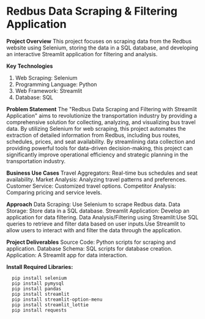 # Redbus Data Scraping & Filtering Application
**Project Overview**
This project focuses on scraping data from the Redbus website using Selenium, storing the data in a SQL database, and developing an interactive Streamlit application for filtering and analysis.

**Key Technologies**
1. Web Scraping: Selenium
2. Programming Language: Python
3. Web Framework: Streamlit
4. Database: SQL

**Problem Statement**
The "Redbus Data Scraping and Filtering with Streamlit Application" aims to revolutionize the transportation industry by providing a comprehensive solution for collecting, analyzing, and visualizing bus travel data. By utilizing Selenium for web scraping, this project automates the extraction of detailed information from Redbus, including bus routes, schedules, prices, and seat availability. By streamlining data collection and providing powerful tools for data-driven decision-making, this project can significantly improve operational efficiency and strategic planning in the transportation industry.

**Business Use Cases**
Travel Aggregators: Real-time bus schedules and seat availability.
Market Analysis: Analyzing travel patterns and preferences.
Customer Service: Customized travel options.
Competitor Analysis: Comparing pricing and service levels.

**Approach**
Data Scraping: Use Selenium to scrape Redbus data.
Data Storage: Store data in a SQL database.
Streamlit Application: Develop an application for data filtering.
Data Analysis/Filtering using Streamlit:Use SQL queries to retrieve and filter data based on user inputs.Use Streamlit to allow users to interact with and filter the data through the application.

**Project Deliverables**
Source Code: Python scripts for scraping and application.
Database Schema: SQL scripts for database creation.
Application: A Streamlit app for data interaction.

**Install Required Libraries:**

      pip install selenium
      pip install pymysql
      pip install pandas
      pip install streamlit
      pip install streamlit-option-menu
      pip install streamlit_lottie
      pip install requests  
      
